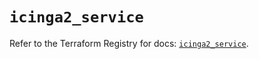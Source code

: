 # `icinga2_service`

Refer to the Terraform Registry for docs: [`icinga2_service`](https://registry.terraform.io/providers/icinga/icinga2/0.5.0/docs/resources/service).
